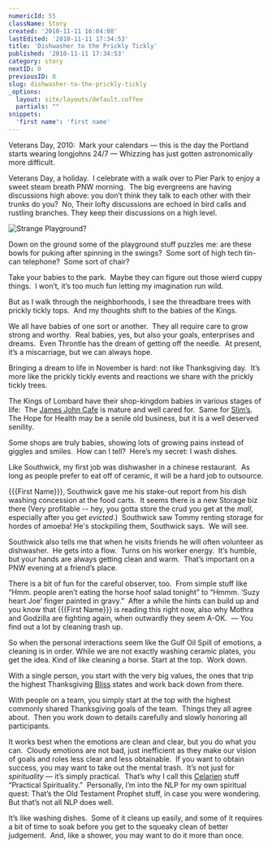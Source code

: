 ```yaml
---
numericId: 55
className: Story
created: '2010-11-11 16:04:08'
lastEdited: '2010-11-11 17:34:53'
title: 'Dishwasher to the Prickly Tickly'
published: '2010-11-11 17:34:53'
category: story
nextID: 0
previousID: 0
slug: dishwasher-to-the-prickly-tickly
_options:
  layout: site/layouts/default.coffee
  partials: ""
snippets:
  'first name': 'first name'
---
```

Veterans Day, 2010:&nbsp; Mark your calendars &mdash; this is the day the Portland starts wearing longjohns 24/7 &mdash; Whizzing has just gotten astronomically more difficult.

Veterans Day, a holiday.&nbsp; I celebrate with a walk over to Pier Park to enjoy a sweet steam breath PNW morning.&nbsp; The big evergreens are having discussions high above: you don&rsquo;t think they talk to each other with their trunks do you?&nbsp; No, Their lofty discussions are echoed in bird calls and rustling branches. They keep their discussions on a high level.

![Strange Playground?][0]

Down on the ground some of the playground stuff puzzles me: are these bowls for puking after spinning in the swings?&nbsp; Some sort of high tech tin-can telephone? &nbsp;Some sort of chair?

Take your babies to the park.&nbsp; Maybe they can figure out those wierd cuppy things.&nbsp; I won&rsquo;t, it&rsquo;s too much fun letting my imagination run wild.

But as I walk through the neighborhoods, I see the threadbare trees with prickly tickly tops.&nbsp; And my thoughts shift to the babies of the Kings.

We all have babies of one sort or another.&nbsp; They all require care to grow strong and worthy. &nbsp;Real babies, yes, but also your goals, enterprises and dreams.&nbsp; Even Throntle has the dream of getting off the needle.&nbsp; At present, it&rsquo;s a miscarriage, but we can always hope.

Bringing a dream to life in November is hard: not like Thanksgiving day.&nbsp; It&rsquo;s more like the prickly tickly events and reactions we share with the prickly tickly trees.

The Kings of Lombard have their shop-kingdom babies in various stages of life:&nbsp; The [James John Cafe][1]&nbsp;is mature and well cared for.&nbsp; Same for [Slim&rsquo;s][2].&nbsp; The Hope for Health may be a senile old business, but it is a well deserved senility.

Some shops are truly babies, showing lots of growing pains instead of giggles and smiles.&nbsp; How can I tell?&nbsp; Here&rsquo;s my secret: I wash dishes.

Like Southwick, my first job was dishwasher in a chinese restaurant.&nbsp; As long as people prefer to eat off of ceramic, it will be a hard job to outsource.

{{{First Name}}}, Southwick gave me his stake-out report from his dish washing concession at the food carts. &nbsp;It seems there is a new Storage biz there (Very profitable -- hey, you gotta store the crud you get at the _mall_, especially after you get _evicted_.) &nbsp;Southwick saw Tommy renting storage for hordes of amoeba! He's stockpiling them, Southwick says. &nbsp;We will see.

Southwick also tells me that when he visits friends he will often volunteer as dishwasher.&nbsp; He gets into a flow.&nbsp; Turns on his worker energy.&nbsp; It&rsquo;s humble, but your hands are always getting clean and warm.&nbsp; That&rsquo;s important on a PNW evening at a friend&rsquo;s place.

There is a bit of fun for the careful observer, too.&nbsp; From simple stuff like &ldquo;Hmm. people aren&rsquo;t eating the horse hoof salad tonight&rdquo; to &ldquo;Hmmm. &lsquo;Suzy heart Joe&rsquo; finger painted in gravy.&rdquo;&nbsp; After a while the hints can build up and you know that {{{First Name}}} is reading this right now, also why Mothra and Godzilla are fighting again, when outwardly they seem A-OK.&nbsp; &mdash; You find out a lot by cleaning trash up.

So when the personal interactions seem like the Gulf Oil Spill of emotions, a cleaning is in order.&nbsp;While we are not exactly washing ceramic plates, you get the idea.&nbsp;Kind of like cleaning a horse. Start at the top.&nbsp; Work down.

With a single person, you start with the very big values, the ones that trip the highest Thanksgiving [Bliss][3] states and work back down from there.

With people on a team, you simply start at the top with the highest commonly shared Thanksgiving goals of the team.&nbsp; Things they all agree about.&nbsp; Then you work down to details carefully and slowly honoring all participants.

It works best when the emotions are clean and clear, but you do what you can.&nbsp; Cloudy emotions are not bad, just inefficient as they make our vision of goals and roles less clear and less obtainable.&nbsp; If you want to obtain success, you may want to take out the mental trash.&nbsp; It&rsquo;s not just for _spirituality_ &mdash; it&rsquo;s simply practical.&nbsp; That&rsquo;s why I call this [Celarien][4] stuff &ldquo;Practical Spirituality.&rdquo; &nbsp;Personally, I&rsquo;m into the NLP for my own spiritual quest: That&rsquo;s the Old Testament Prophet stuff, in case you were wondering.&nbsp; But that&rsquo;s not all NLP does well.

It&rsquo;s like washing dishes.&nbsp; Some of it cleans up easily, and some of it requires a bit of time to soak before you get to the squeaky clean of better judgement.&nbsp; And, like a shower, you may want to do it more than once.

[0]: http://stjohnsjim.com/assets/images/PlayCups.jpg
[1]: http://www.flickr.com/photos/96683394@N00/350036756/
[2]: http://www.youtube.com/watch?v=sGAYk5VWkTw
[3]: http://blissblvd.com
[4]: http://celarien.com